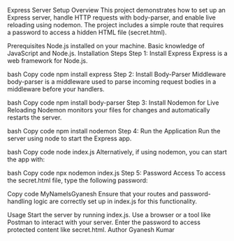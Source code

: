 Express Server Setup
Overview
This project demonstrates how to set up an Express server, handle HTTP requests with body-parser, and enable live reloading using nodemon. The project includes a simple route that requires a password to access a hidden HTML file (secret.html).

Prerequisites
Node.js installed on your machine.
Basic knowledge of JavaScript and Node.js.
Installation Steps
Step 1: Install Express
Express is a web framework for Node.js.

bash
Copy code
npm install express
Step 2: Install Body-Parser Middleware
body-parser is a middleware used to parse incoming request bodies in a middleware before your handlers.

bash
Copy code
npm install body-parser
Step 3: Install Nodemon for Live Reloading
Nodemon monitors your files for changes and automatically restarts the server.

bash
Copy code
npm install nodemon
Step 4: Run the Application
Run the server using node to start the Express app.

bash
Copy code
node index.js
Alternatively, if using nodemon, you can start the app with:

bash
Copy code
npx nodemon index.js
Step 5: Password Access
To access the secret.html file, type the following password:

Copy code
MyNameIsGyanesh
Ensure that your routes and password-handling logic are correctly set up in index.js for this functionality.

Usage
Start the server by running index.js.
Use a browser or a tool like Postman to interact with your server.
Enter the password to access protected content like secret.html.
Author
Gyanesh Kumar
